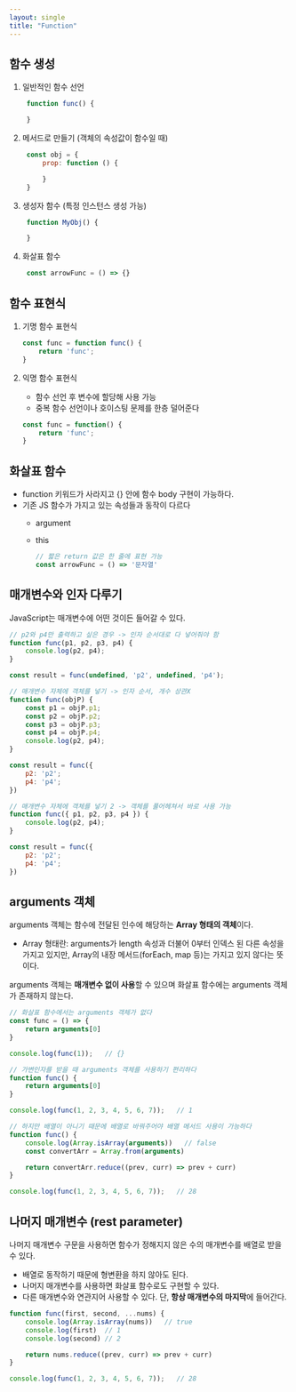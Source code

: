 ```yaml
---
layout: single
title: "Function"
---
```


## 함수 생성

1. 일반적인 함수 선언
   
   ```js
    function func() {

    }
   ```

2. 메서드로 만들기 (객체의 속성값이 함수일 때)
   
   ```js
    const obj = {
        prop: function () {

        }
    }
   ```   

3. 생성자 함수 (특정 인스턴스 생성 가능)

   ```js
    function MyObj() {

    }
   ```

4. 화살표 함수
   
   ```js
    const arrowFunc = () => {}
   ```


## 함수 표현식

1. 기명 함수 표현식

    ```js
    const func = function func() {
        return 'func';
    }
    ```

2. 익명 함수 표현식
    - 함수 선언 후 변수에 할당해 사용 가능
    - 중복 함수 선언이나 호이스팅 문제를 한층 덜어준다
    
    ```js
    const func = function() {
        return 'func';
    }
    ```

## 화살표 함수

- function 키워드가 사라지고 {} 안에 함수 body 구현이 가능하다.
- 기존 JS 함수가 가지고 있는 속성들과 동작이 다르다
  - argument
  - this

    ```js
    // 짧은 return 값은 한 줄에 표현 가능
    const arrowFunc = () => '문자열'
    ```

## 매개변수와 인자 다루기

JavaScript는 매개변수에 어떤 것이든 들어갈 수 있다.

```js
// p2와 p4만 출력하고 싶은 경우 -> 인자 순서대로 다 넣어줘야 함
function func(p1, p2, p3, p4) {
    console.log(p2, p4);
}

const result = func(undefined, 'p2', undefined, 'p4');
```

```js
// 매개변수 자체에 객체를 넣기 -> 인자 순서, 개수 상관X
function func(objP) {
    const p1 = objP.p1;
    const p2 = objP.p2;
    const p3 = objP.p3;
    const p4 = objP.p4;
    console.log(p2, p4);
}

const result = func({
    p2: 'p2';
    p4: 'p4';
})
```

```js
// 매개변수 자체에 객체를 넣기 2 -> 객체를 풀어헤쳐서 바로 사용 가능
function func({ p1, p2, p3, p4 }) {
    console.log(p2, p4);
}

const result = func({
    p2: 'p2';
    p4: 'p4';
})
```

## arguments 객체

arguments 객체는 함수에 전달된 인수에 해당하는 <b>Array 형태의 객체</b>이다.  
- Array 형태란: arguments가 length 속성과 더불어 0부터 인덱스 된 다른 속성을 가지고 있지만, Array의 내장 메서드(forEach, map 등)는 가지고 있지 않다는 뜻이다.

arguments 객체는 <b>매개변수 없이 사용</b>할 수 있으며 화살표 함수에는 arguments 객체가 존재하지 않는다.  

```js
// 화살표 함수에서는 arguments 객체가 없다
const func = () => {
    return arguments[0]
}

console.log(func(1));   // {}
```

```js
// 가변인자를 받을 때 arguments 객체를 사용하기 편리하다
function func() {
    return arguments[0]
}

console.log(func(1, 2, 3, 4, 5, 6, 7));   // 1
```

```js
// 하지만 배열이 아니기 때문에 배열로 바꿔주어야 배열 메서드 사용이 가능하다
function func() {
    console.log(Array.isArray(arguments))   // false
    const convertArr = Array.from(arguments)

    return convertArr.reduce((prev, curr) => prev + curr)
}

console.log(func(1, 2, 3, 4, 5, 6, 7));   // 28
```

## 나머지 매개변수 (rest parameter)

나머지 매개변수 구문을 사용하면 함수가 정해지지 않은 수의 매개변수를 배열로 받을 수 있다.  
- 배열로 동작하기 때문에 형변환을 하지 않아도 된다.
- 나머지 매개변수를 사용하면 화살표 함수로도 구현할 수 있다.
- 다른 매개변수와 연관지어 사용할 수 있다. 단, **항상 매개변수의 마지막**에 들어간다.

```js
function func(first, second, ...nums) {
    console.log(Array.isArray(nums))   // true
    console.log(first)  // 1
    console.log(second) // 2

    return nums.reduce((prev, curr) => prev + curr)
}

console.log(func(1, 2, 3, 4, 5, 6, 7));   // 28
```